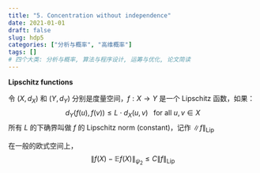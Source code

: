 ```yaml
---
title: "5. Concentration without independence"
date: 2021-01-01
draft: false
slug: hdp5
categories: ["分析与概率", "高维概率"]
tags: []
# 四个大类: 分析与概率, 算法与程序设计, 运筹与优化, 论文简读
---
```




**Lipschitz functions**

令 $(X, d_X)$ 和 $(Y, d_Y)$ 分别是度量空间，$f: X\to Y$ 是一个 Lipschitz 函数，如果：
$$
d_Y(f(u), f(v)) \leq L \cdot d_X(u, v) \;\; \text{ for all } u, v \in X
$$
所有 $L$ 的下确界叫做 $f$ 的 Lipschitz norm (constant)，记作 $\|f\|_{\text{Lip}}$







在一般的欧式空间上，
$$
\|f(X)-\mathbb{E} f(X)\|_{\psi_{2}} \leq C\|f\|_{\text {Lip }}
$$
